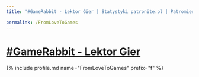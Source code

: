 ```yaml
---
title: '#GameRabbit - Lektor Gier | Statystyki patronite.pl | Patromierz'

permalink: /FromLoveToGames
---
```


# [#GameRabbit - Lektor Gier](https://patronite.pl/FromLoveToGames)

{% include profile.md name="FromLoveToGames" prefix="f" %}
